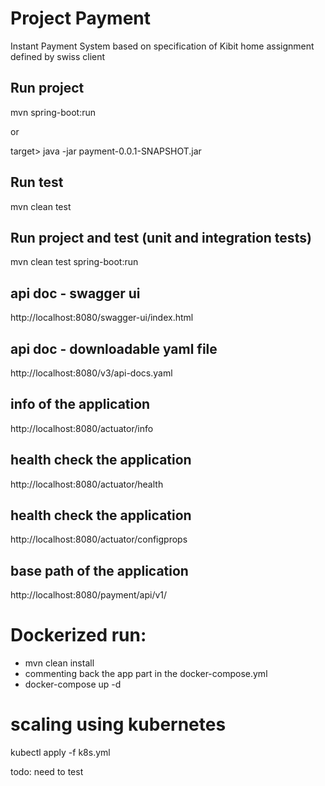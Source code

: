 # Project Payment
Instant Payment System based on specification of Kibit home assignment defined by swiss client

## Run project
mvn spring-boot:run

or

target> java -jar payment-0.0.1-SNAPSHOT.jar


## Run test
mvn clean test

## Run project and test (unit and integration tests)
mvn clean test spring-boot:run

## api doc - swagger ui
http://localhost:8080/swagger-ui/index.html

## api doc - downloadable yaml file
http://localhost:8080/v3/api-docs.yaml

## info of the application
http://localhost:8080/actuator/info

## health check the application
http://localhost:8080/actuator/health

## health check the application
http://localhost:8080/actuator/configprops

## base path of the application
http://localhost:8080/payment/api/v1/

# Dockerized run:
- mvn clean install
- commenting back the app part in the docker-compose.yml
- docker-compose up -d

# scaling using kubernetes
kubectl apply -f k8s.yml

todo: need to test